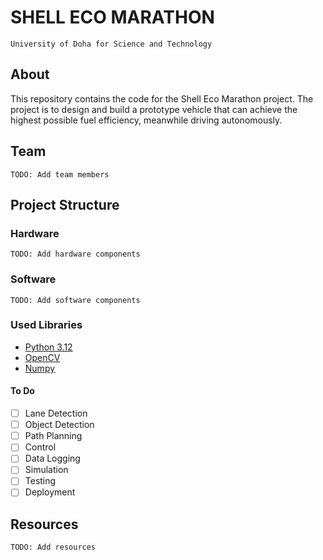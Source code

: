 ﻿# SHELL ECO MARATHON
``` University of Doha for Science and Technology ```

## About
This repository contains the code for the Shell Eco Marathon project.
The project is to design and build a prototype vehicle that can achieve the highest possible fuel efficiency, meanwhile driving autonomously.

## Team
``` TODO: Add team members ```

## Project Structure

### Hardware
``` TODO: Add hardware components ```

### Software
``` TODO: Add software components ```
### Used Libraries
- [Python 3.12](https://www.python.org/)
- [OpenCV](https://opencv.org/)
- [Numpy](https://numpy.org/)

#### To Do
- [ ] Lane Detection
- [ ] Object Detection
- [ ] Path Planning
- [ ] Control
- [ ] Data Logging
- [ ] Simulation
- [ ] Testing
- [ ] Deployment

## Resources

``` TODO: Add resources ```